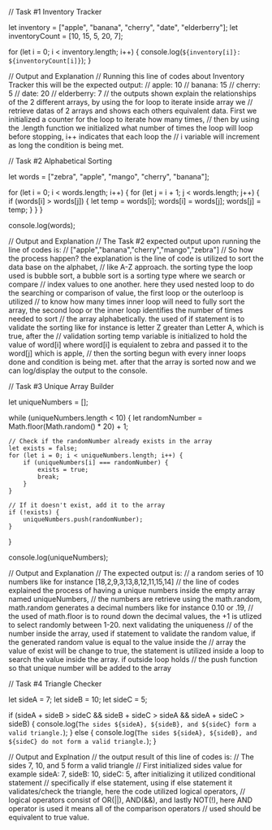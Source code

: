 // Task #1 Inventory Tracker

let inventory = ["apple", "banana", "cherry", "date", "elderberry"];
let inventoryCount = [10, 15, 5, 20, 7];

for (let i = 0; i < inventory.length; i++) {
    console.log(`${inventory[i]}: ${inventoryCount[i]}`);
}

// Output and Explanation
// Running this line of codes about Inventory Tracker this will be the expected output:
// apple: 10
// banana: 15
// cherry: 5
// date: 20
// elderberry: 7
// the outputs shown explain the relationships of the 2 different arrays, by using the for loop to iterate inside array we
// retrieve datas of 2 arrays and shows each others equivalent data. First we initialized a counter for the loop to iterate how many times,
// then by using the .length function we initialized what number of times the loop will loop before stopping, i++ indicates that each loop the
// i variable will increment as long the condition is being met.

//  Task #2 Alphabetical Sorting

let words = ["zebra", "apple", "mango", "cherry", "banana"];

for (let i = 0; i < words.length; i++) {
    for (let j = i + 1; j < words.length; j++) {
        if (words[i] > words[j]) {
            let temp = words[i];
            words[i] = words[j];
            words[j] = temp;
        }
    }
}

console.log(words);

// Output and Explanation
// The Task #2 expected output upon running the line of codes is:
// ["apple","banana","cherry","mango","zebra"]
// So how the process happen? the explanation is the line of code is utilized to sort the data base on the alphabet,
// like A-Z approach. the sorting type the loop used is bubble sort, a bubble sort is a sorting type where we search or compare
// index values to one another. here they used nested loop to do the searching or comparison of value, the first loop or the outerloop is utilized
// to know how many times inner loop will need to fully sort the array, the second loop or the inner loop identifies the number of times needed to sort
// the array alphabetically. the used of if statement is to validate the sorting like for instance is letter Z greater than Letter A, which is true, after the
// validation sorting temp variable is initialized to hold the value of word[i] where word[i] is equialent to zebra and passed it to the word[j] which is apple,
// then the sorting begun with every inner loops done and condition is being met. after that the array is sorted now and we can log/display the output to the console.

// Task #3 Unique Array Builder

let uniqueNumbers = [];

while (uniqueNumbers.length < 10) {
    let randomNumber = Math.floor(Math.random() * 20) + 1;

    // Check if the randomNumber already exists in the array
    let exists = false;
    for (let i = 0; i < uniqueNumbers.length; i++) {
        if (uniqueNumbers[i] === randomNumber) {
            exists = true;
            break;
        }
    }

    // If it doesn't exist, add it to the array
    if (!exists) {
        uniqueNumbers.push(randomNumber);
    }
}

console.log(uniqueNumbers);

// Output and Explanation
// The expected output is:
// a random series of 10 numbers like for instance [18,2,9,3,13,8,12,11,15,14]
// the line of codes explained the process of having a unique numbers inside the empty array named uniqueNumbers,
// the numbers are retrieve using the math.random, math.random generates a decimal numbers like for instance 0.10 or .19,
// the used of math.floor is to round down the decimal values, the +1 is utlized to select randomly between 1-20. next validating the uniqueness
// of the number inside the array, used if statement to validate the random value, if the generated random value is equal to the value inside the
// array the value of exist will be change to true, the statement is utilized inside a loop to search the value inside the array. if outside loop holds
// the push function so that unique number will be added to the array

// Task #4 Triangle Checker

let sideA = 7;
let sideB = 10;
let sideC = 5;

if (sideA + sideB > sideC && sideB + sideC > sideA && sideA + sideC > sideB) {
    console.log(`The sides ${sideA}, ${sideB}, and ${sideC} form a valid triangle.`);
} else {
    console.log(`The sides ${sideA}, ${sideB}, and ${sideC} do not form a valid triangle.`);
}

// Output and Explnation
// the output result of this line of codes is:
// The sides 7, 10, and 5 form a valid triangle
// First initialized sides value for example sideA: 7, sideB: 10, sideC: 5, after initializing it utilized conditional statement 
// specifically if else statement, using if else statement it validates/check the triangle, here the code utilized logical operators, 
// logical operators consist of OR(||), AND(&&), and lastly NOT(!), here AND operator is used it means all of the comparison operators 
// used should be equivalent to true value.